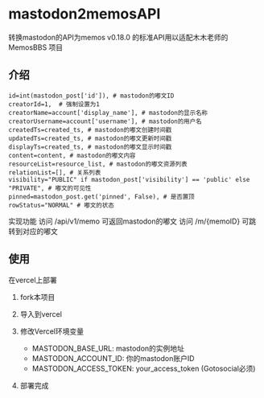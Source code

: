 # mastodon2memosAPI

转换mastodon的API为memos v0.18.0 的标准API用以适配木木老师的MemosBBS 项目

## 介绍

```
id=int(mastodon_post['id']), # mastodon的嘟文ID
creatorId=1,  # 强制设置为1
creatorName=account['display_name'], # mastodon的显示名称
creatorUsername=account['username'], # mastodon的用户名
createdTs=created_ts, # mastodon的嘟文创建时间戳
updatedTs=created_ts, # mastodon的嘟文更新时间戳
displayTs=created_ts, # mastodon的嘟文显示时间戳
content=content, # mastodon的嘟文内容
resourceList=resource_list, # mastodon的嘟文资源列表
relationList=[], # 关系列表
visibility="PUBLIC" if mastodon_post['visibility'] == 'public' else "PRIVATE", # 嘟文的可见性
pinned=mastodon_post.get('pinned', False), # 是否置顶
rowStatus="NORMAL" # 嘟文的状态
```

实现功能 
访问 /api/v1/memo 可返回mastodon的嘟文
访问 /m/{memoID}  可跳转到对应的嘟文

## 使用

在vercel上部署
1. fork本项目
2. 导入到vercel

3. 修改Vercel环境变量
   - MASTODON_BASE_URL: mastodon的实例地址
   - MASTODON_ACCOUNT_ID: 你的mastodon账户ID
   - MASTODON_ACCESS_TOKEN: your_access_token (Gotosocial必须)
4. 部署完成
